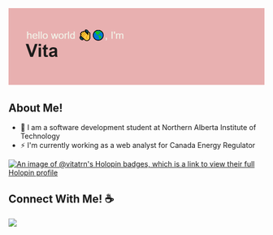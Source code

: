 <!-- ## print("Hello World!") :wave::earth_americas: -->
![banner](header.png)


## About Me! 
- 🌱 I am a software development student at Northern Alberta Institute of Technology
- ⚡ I'm currently working as a web analyst for Canada Energy Regulator

 
[![An image of @vitatrn's Holopin badges, which is a link to view their full Holopin profile](https://holopin.me/vitatrn)](https://holopin.io/@vitatrn)

## Connect With Me! ☕

[<img src="https://img.shields.io/badge/linkedin-%230077B5.svg?&style=for-the-badge&logo=linkedin&logoColor=white" />](https://www.linkedin.com/in/vitatran99/)  




